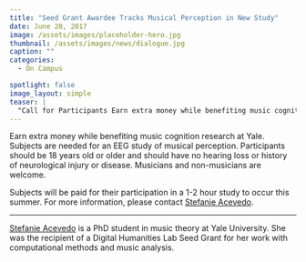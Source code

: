 ```yaml
---
title: "Seed Grant Awardee Tracks Musical Perception in New Study"
date: June 20, 2017
image: /assets/images/placeholder-hero.jpg
thumbnail: /assets/images/news/dialogue.jpg
caption: ""
categories: 
  - On Campus

spotlight: false 
image_layout: simple
teaser: |
  "Call for Participants Earn extra money while benefiting music cognition research at Yale. Subjects are needed for an EEG study of musical perception. Participants should be 18 years old or older and..."
---
```

   
Earn extra money while benefiting music cognition research at Yale. Subjects are needed for an EEG study of musical perception. Participants should be 18 years old or older and should have no hearing loss or history of neurological injury or disease. Musicians and non-musicians are welcome.
    
Subjects will be paid for their participation in a 1-2 hour study to occur this summer. For more information, please contact [Stefanie Acevedo](mailto:stefanie.acevedo@yale.edu).
    
----

[Stefanie Acevedo](http://yalemusic.yale.edu/people/stefanie-acevedo) is a PhD student in music theory at Yale University. She was the recipient of a Digital Humanities Lab Seed Grant for her work with computational methods and music analysis.